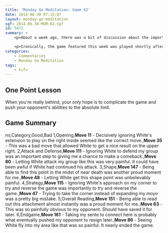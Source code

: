```yaml
---
title: 'Monday Go Meditation: Game 62'
date: 2014-06-30 07:15:07
layout: monday-go-meditation
sgf: 2014.06.30-MGM-62.sgf
id: 5471
summary: >
	<p>About a week ago, there was a bit of discussion about the importance of endgame. Now while I would never even begin to propose that endgame is not important or can't make a huge difference, I was saying how I didn't think studying it would serve kyu players as much as say dan players.</p>

	<p>Ironically, the game featured this week was played shortly after the discussion and happened to feature endgame as the shining star of the game. In addition, this game is also a good example of competing moyos and how critical points in shape and boundaries can make a huge difference in the resulting outcome. Hope you enjoy this review!</p>
categories:
	- Commentaries
	- Monday Go Meditation
tags:
	- kifu
---
```


## One Point Lesson

When you're really behind, your only hope is to complicate the game and push your opponent's abilities to the absolute limit.

## Game Summary

no,Category,Good,Bad
1,Opening,**Move 11** - Decisively ignoring White's extension to play on the right inside seemed like the correct move.,**Move 35** - This was a bad move that allowed White to get a nice result on the upper right.
2,Attack and Defense,**Move 111** - Ignoring White to defend my group was an important step to giving me a chance to make a comeback.,**Move 80** - Letting White attack my group like this was very painful. It could have been awful if White had continued his attack.
3,Shape,**Move 147** - Being able to find this point in the midst of near death was another proud moment for me.,**Move 48** - Letting White get this shape point was unbelievably painful.
4,Strategy,**Move 115** - Ignoring White's approach on my corner to try and reverse the game was importantly to try and reverse the game.,**Move 47** - Trying to take the corner instead of expanding my moyo was a pretty big mistake.
5,Overall Reading,**Move 151** - Being able to read out this attachment almost instantly was a proud moment for me.,**Move 63** - This was so painfully obvious to my opponent. Should have saved it for later.
6,Endgame,**Move 161** - Taking my sente to connect here is probably what eventually pushed my opponent to resign later.,**Move 86** - Seeing White fly into my area like that was so painful. It nearly ended the game.
